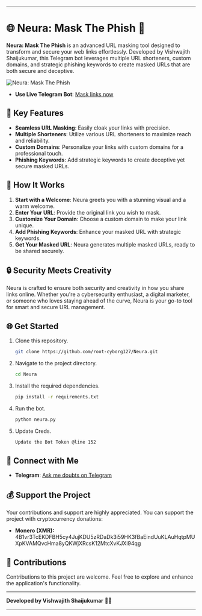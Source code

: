 

---

# 🌐 Neura: Mask The Phish 🚀

**Neura: Mask The Phish** is an advanced URL masking tool designed to transform and secure your web links effortlessly. Developed by Vishwajith Shaijukumar, this Telegram bot leverages multiple URL shorteners, custom domains, and strategic phishing keywords to create masked URLs that are both secure and deceptive.

![Neura: Mask The Phish](https://mallucampaign.in/images/img_1717572103.jpg)

- **Use Live Telegram Bot**: [Mask links now](https://t.me/url_maker_v2Bot)


## 🚀 Key Features

- **Seamless URL Masking**: Easily cloak your links with precision.
- **Multiple Shorteners**: Utilize various URL shorteners to maximize reach and reliability.
- **Custom Domains**: Personalize your links with custom domains for a professional touch.
- **Phishing Keywords**: Add strategic keywords to create deceptive yet secure masked URLs.

## 🌟 How It Works

1. **Start with a Welcome**: Neura greets you with a stunning visual and a warm welcome.
2. **Enter Your URL**: Provide the original link you wish to mask.
3. **Customize Your Domain**: Choose a custom domain to make your link unique.
4. **Add Phishing Keywords**: Enhance your masked URL with strategic keywords.
5. **Get Your Masked URL**: Neura generates multiple masked URLs, ready to be shared securely.

## 🔒 Security Meets Creativity

Neura is crafted to ensure both security and creativity in how you share links online. Whether you're a cybersecurity enthusiast, a digital marketer, or someone who loves staying ahead of the curve, Neura is your go-to tool for smart and secure URL management.

## 🌐 Get Started

1. Clone this repository.
   ```bash
   git clone https://github.com/root-cyborg127/Neura.git
   ```
2. Navigate to the project directory.
   ```bash
   cd Neura
   ```
3. Install the required dependencies.
   ```bash
   pip install -r requirements.txt
   ```
4. Run the bot.
   ```bash
   python neura.py
   ```
5. Update Creds.
   ```bash
   Update the Bot Token @line 152
   ```

## 🤝 Connect with Me

- **Telegram**: [Ask me doubts on Telegram](https://t.me/Suprafreak)

## 💰 Support the Project

Your contributions and support are highly appreciated. You can support the project with cryptocurrency donations:

- **Monero (XMR):** 4B1vr3TcEKDFBH5cy4JujKDU5zRDaDk3i59HK3fBaEindUuKLAuHqtpMUXpKVAMQvcHma8yQKWjXRcsK12MtcXvKJXi94qg

## 🤝 Contributions

Contributions to this project are welcome. Feel free to explore and enhance the application's functionality.


---

**Developed by Vishwajith Shaijukumar** 👨‍💻

---
